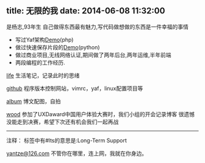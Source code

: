 title: 无限的我
date: 2014-06-08 11:32:00
---

是杨志,93年生
自己做得东西最有魅力,写代码做想做的东西是一件幸福的事情

- 写过Yaf架构[Demo](http://cartbyyaf.sinaapp.com/)(php)
- 做过快速保存片段的[Demo](https://paste.sinaapp.com/)(python)
- 做过商业项目,无线网络认证,期间做了两年后台,两年运维,半年前端
- 两段编程的工作经历.


[life](http://life.vastiny.com)
生活笔记，记录此时的思绪

[github](https://github.com/yantze)
程序版本控制网站，vimrc，yaf，linux配置项目等

[album](http://life.vastiny.com/album)
博文配图，自拍

[wood](http://wood.vastiny.com)
参加了UXDaward中国用户体验大赛时，我们小组的开会记录博客
很遗憾没能走到决赛，希望下次还有机会我们一起再战


---


注释：
标签中有#lts的意思是:Long-Term Support


yantze@126.com
不管你在哪里，连上网，我就在你身边。

<script>
console.log("%cVastiny","font-family:Arial; font-size:124px; font-weight:bold; color:#bada55; -webkit-text-stroke:1px black;");
</script>
